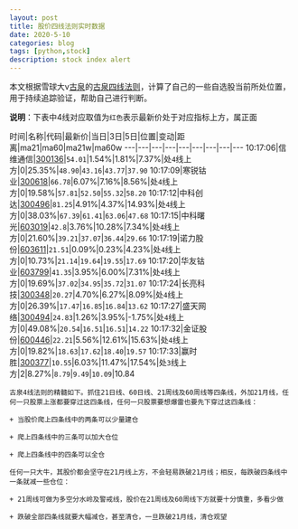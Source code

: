 ```yaml
---
layout: post
title: 股价四线法则实时数据
date: 2020-5-10
categories: blog
tags: [python,stock]
description: stock index alert
---
```



本文根据雪球大v[古泉](https://xueqiu.com/u/7148646888)的[古泉四线法则](https://xueqiu.com/7148646888/130498192)，计算了自己的一些自选股当前所处位置，用于持续追踪验证，帮助自己进行判断。

**说明**：下表中4线对应取值为`红色`表示最新价处于对应指标上方，属正面

时间|名称|代码|最新价|当日|3日|5日|位置|变动|距离|ma21|ma60|ma21w|ma60w
---|---|---|---|---|---|---|---|---
10:17:06|信维通信|[300136](https://xueqiu.com/S/SZ300136)|`54.01`|1.54%|1.81%|7.37%|处`4`线上方|0|25.35%|`48.90`|`43.16`|`43.77`|`37.90`
10:17:09|寒锐钴业|[300618](https://xueqiu.com/S/SZ300618)|`66.78`|6.07%|7.16%|8.56%|处`4`线上方|0|19.58%|`57.81`|`52.50`|`55.32`|`58.20`
10:17:12|中科创达|[300496](https://xueqiu.com/S/SZ300496)|`81.25`|4.91%|4.37%|14.93%|处`4`线上方|0|38.03%|`67.39`|`61.41`|`63.06`|`47.68`
10:17:15|中科曙光|[603019](https://xueqiu.com/S/SH603019)|`42.8`|3.76%|10.28%|7.34%|处`4`线上方|0|21.60%|`39.21`|`37.07`|`36.44`|`29.66`
10:17:19|诺力股份|[603611](https://xueqiu.com/S/SH603611)|`21.51`|0.09%|0.23%|4.23%|处`4`线上方|0|10.73%|`21.14`|`19.64`|`19.55`|`17.69`
10:17:20|华友钴业|[603799](https://xueqiu.com/S/SH603799)|`41.35`|3.95%|6.00%|7.31%|处`4`线上方|0|19.69%|`37.02`|`34.95`|`35.72`|`31.07`
10:17:24|长亮科技|[300348](https://xueqiu.com/S/SZ300348)|`20.27`|4.70%|6.27%|8.09%|处`4`线上方|0|26.39%|`17.47`|`16.85`|`16.84`|`13.62`
10:17:27|盛天网络|[300494](https://xueqiu.com/S/SZ300494)|`24.83`|1.26%|3.95%|-1.75%|处`4`线上方|0|49.08%|`20.54`|`16.51`|`16.51`|`14.22`
10:17:32|金证股份|[600446](https://xueqiu.com/S/SH600446)|`22.21`|5.56%|12.61%|15.63%|处`4`线上方|0|19.82%|`18.63`|`17.62`|`18.40`|`19.57`
10:17:33|赢时胜|[300377](https://xueqiu.com/S/SZ300377)|`10.55`|6.03%|11.47%|17.54%|处`3`线上方|2|8.27%|`8.79`|`9.49`|`10.09`|10.84

```
古泉4线法则的精髓如下。抓住21日线、60日线、21周线及60周线等四条线，外加21月线，任何一只股票上涨都要穿过这四条线，任何一只股票要想爆雷也要先下穿过这四条线：

+ 当股价爬上四条线中的两条可以少量建仓

+ 爬上四条线中的三条可以加大仓位

+ 爬上四条线中的四条可以全仓

任何一只大牛，其股价都会坚守在21月线上方，不会轻易跌破21月线；相反，每跌破四条线中一条就减一些仓位：

+ 21周线可做为多空分水岭及警戒线，股价在21周线及60周线下方就要十分慎重，多看少做

+ 跌破全部四条线就要大幅减仓，甚至清仓，一旦跌破21月线，清仓观望
```